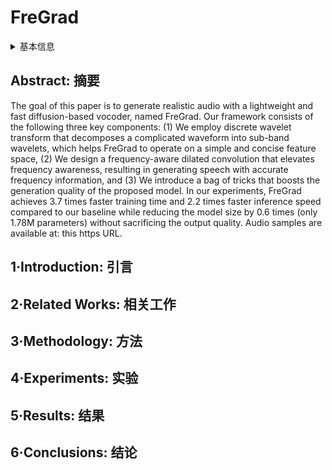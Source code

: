 # FreGrad

<details>
<summary>基本信息</summary>

- 标题: "FreGrad: Lightweight and Fast Frequency-aware Diffusion Vocoder"
- 作者:
  - 01 Tan Dat Nguyen,
  - 02 Ji-Hoon Kim,
  - 03 Youngjoon Jang,
  - 04 Jaehun Kim,
  - 05 Joon Son Chung
- 链接:
  - [ArXiv](https://arxiv.org/abs/2401.10032)
  - [Publication](https://doi.org/10.1109/ICASSP48485.2024.10447251)
  - [Github]()
  - [Demo](https://mm.kaist.ac.kr/projects/FreGrad)
- 文件:
  - [ArXiv](_PDF/2401.10032v1__FreGrad__Lightweight_and_Fast_Frequency-aware_Diffusion_Vocoder.pdf)
  - [Publication](_PDF/2401.10032p0__FreGrad__ICASSP2024.pdf)

</details>

## Abstract: 摘要

The goal of this paper is to generate realistic audio with a lightweight and fast diffusion-based vocoder, named FreGrad.
Our framework consists of the following three key components: (1) We employ discrete wavelet transform that decomposes a complicated waveform into sub-band wavelets, which helps FreGrad to operate on a simple and concise feature space, (2) We design a frequency-aware dilated convolution that elevates frequency awareness, resulting in generating speech with accurate frequency information, and (3) We introduce a bag of tricks that boosts the generation quality of the proposed model.
In our experiments, FreGrad achieves 3.7 times faster training time and 2.2 times faster inference speed compared to our baseline while reducing the model size by 0.6 times (only 1.78M parameters) without sacrificing the output quality.
Audio samples are available at: this https URL.

## 1·Introduction: 引言

## 2·Related Works: 相关工作

## 3·Methodology: 方法

## 4·Experiments: 实验

## 5·Results: 结果

## 6·Conclusions: 结论